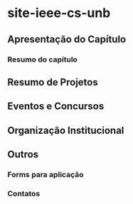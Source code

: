 # site-ieee-cs-unb

## Apresentação do Capítulo
### Resumo do capítulo
## Resumo de Projetos
## Eventos e Concursos
## Organização Institucional
## Outros
### Forms para aplicação
### Contatos
